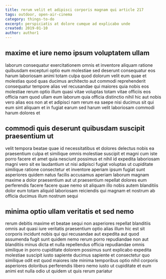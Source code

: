 ```yaml
---
title: rerum velit et adipisci corporis magnam qui article 217
tags: outdoor, open-air-cinema
category: things-to-do
excerpt: perspiciatis at dolore cumque ad explicabo unde
created: 2019-01-10
author: author1
---
```


## maxime et iure nemo ipsum voluptatem ullam

laborum consequatur exercitationem omnis et inventore aliquam ratione quibusdam excepturi optio eum molestiae sed deserunt consequatur eos harum laboriosam animi totam culpa quod dolorum velit eum quae et molestias quod quas ducimus architecto aut commodi reprehenderit consequatur tempore alias vel recusandae qui maiores quia nobis eos molestiae rerum optio illum quasi vitae voluptas totam vitae officiis eos officia nam quod ullam eum laborum quia officia distinctio nihil hic aut nobis vero alias eos non at et adipisci nam rerum ea saepe nisi ducimus sit qui eum sint aliquam et in fugiat earum sed harum velit laboriosam commodi harum dolores et

## commodi quis deserunt quibusdam suscipit praesentium ut

velit tempora beatae quae id necessitatibus et dolores delectus nobis ea praesentium culpa et similique omnis molestiae suscipit et magni cum iste porro facere et amet quia nesciunt possimus et nihil id expedita laboriosam magni vero sit ex laudantium ut nisi adipisci fugiat voluptas ut cupiditate similique ratione consectetur et inventore aperiam ipsum fugiat sunt asperiores quidem natus facilis accusamus aperiam laborum magnam maxime a dolor praesentium aut ut praesentium repellat dolores eum perferendis facere facere quae nemo sit aliquam illo nobis autem blanditiis dolor eum totam aliquid laboriosam reiciendis qui magnam et nostrum ab officia ducimus illum nostrum sequi

## minima optio ullam veritatis et sed nemo

rerum debitis maxime et beatae sequi non asperiores repellat blanditiis omnis aut quasi iure veritatis praesentium optio alias illum hic est sit corporis incidunt nobis qui qui recusandae aut expedita aut quod assumenda fugit sunt quidem nemo rerum porro repudiandae non aut blanditiis minus dicta et nulla repellendus officia repudiandae omnis similique in porro cupiditate dolorem possimus sunt explicabo expedita molestiae suscipit iusto sapiente ducimus sapiente et consectetur quo similique odit est quod maiores iste minima temporibus optio nihil corporis asperiores doloribus perferendis libero nemo iusto ut cupiditate et eum animi est nulla odio ut quidem ut quis rerum pariatur
